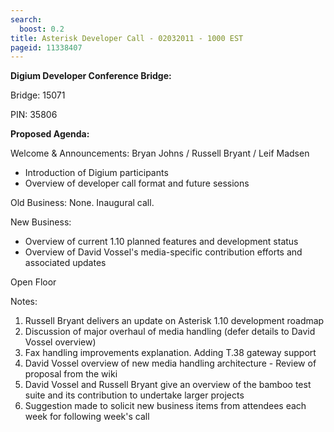```yaml
---
search:
  boost: 0.2
title: Asterisk Developer Call - 02032011 - 1000 EST
pageid: 11338407
---
```


**Digium Developer Conference Bridge:**

Bridge:  15071

PIN:  35806

**Proposed Agenda:**

Welcome & Announcements:  Bryan Johns / Russell Bryant / Leif Madsen

* Introduction of Digium participants
* Overview of developer call format and future sessions

Old Business:  None. Inaugural call.

New Business:

* Overview of current 1.10 planned features and development status
* Overview of David Vossel's media-specific contribution efforts and associated updates

Open Floor

Notes:

1. Russell Bryant delivers an update on Asterisk 1.10 development roadmap
2. Discussion of major overhaul of media handling (defer details to David Vossel overview)
3. Fax handling improvements explanation.  Adding T.38 gateway support
4. David Vossel overview of new media handling architecture - Review of proposal from the wiki
5. David Vossel and Russell Bryant give an overview of the bamboo test suite and its contribution to undertake larger projects
6. Suggestion made to solicit new business items from attendees each week for following week's call
